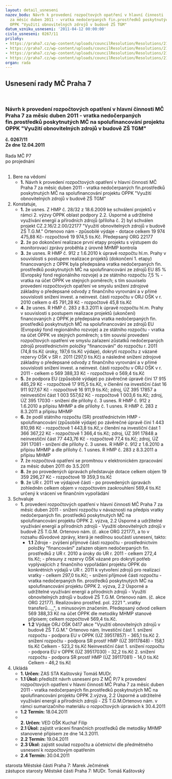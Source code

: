 ```yaml
---
layout: detail_usneseni
nazev_bodu: Návrh k provedení rozpočtových opatření v hlavní činnosti  MČ Praha 7
  za měsíc duben 2011 - vratka nedočerpaných fin.prostředků poskytnutých MČ na spolufinancování  projektu
  OPPK "Využití obnovitelných zdrojů v budově ZŠ TGM"
datum_vzniku_usneseni: '2011-04-12 00:00:00'
cislo_usneseni: 0267/11
prilohy:
- https://praha7.cz/wp-content/uploads/councilResolution/Resolutions/21758/19-11-usnerhmp912_10.pdf
- https://praha7.cz/wp-content/uploads/councilResolution/Resolutions/21758/19-11-usnesrhmp283_11.pdf
- https://praha7.cz/wp-content/uploads/councilResolution/Resolutions/21758/19-11-p%c5%99%c3%adloha_%c4%8d.1_k_usnesen%c3%ad_rady_hmp.pdf
- https://praha7.cz/wp-content/uploads/councilResolution/Resolutions/21758/19-11-p%c5%99%c3%adpismhmp140320110001.pdf
organ: rada
---
```

<div id="ucUsn_pList" class="usn">
	<span><h2>Usnesení rady MČ Praha 7 </h2>
<br></span><div class="standBody">
<span><h3>Návrh k provedení rozpočtových opatření v hlavní činnosti  MČ Praha 7 za měsíc duben 2011 - vratka nedočerpaných fin.prostředků poskytnutých MČ na spolufinancování  projektu OPPK "Využití obnovitelných zdrojů v budově ZŠ TGM"</h3></span><div class="center">
		<strong>č. 0267/11</strong><br>
	</div>
<div class="center">
		<strong>Ze dne 12.04.2011</strong><br><br>
	</div>Rada MČ P7<br> po projednání<br><br><ol>
<li>Bere na vědomí<ul><li>
<strong>1.</strong> Návrh k provedení rozpočtových opatření v hlavní činnosti  MČ Praha 7 za měsíc duben 2011 - vratka nedočerpaných fin.prostředků poskytnutých MČ na spolufinancování  projektu OPPK "Využití obnovitelných zdrojů v budově  ZŠ TGM"</li></ul>
</li>
<li>Konstatuje,<ul>
<li>
<strong>1.</strong> že usnes. Z HMP č. 28/32 z 18.6.2009 ke schválení projektů v rámci 2. výzvy OPPK oblast podpory 2.2. Úsporné a udržitelné využívání energií a přírodních zdrojů (příloha č. 2) byl schválen projekt CZ.2.16/2.2.00/22177 "Využití obnovitelných zdrojů v budově ZŠ T.G.M." Ortenovo nám - způsobilé výdaje - dotace celkem 19 974 475,88 Kč- rozpočtově 19 974,5 tis.Kč. Předepsaný  ORG 22177</li>
<li>
<strong>2.</strong> že po dokončení realizace první etapy projektu s výstupem do monitorovací zprávy proběhla z úrovně MHMP kontrola</li>
<li>
<strong>3.</strong> že usnes. R HMP č. 912 z 1.6.2010 k úpravě rozpočtu hl.m. Prahy v souvislosti s postupem realizace projektů (dokončení 1. etapy) financovaných z OPPK byla předepsána vratka nedočerpaných fin. prostředků poskytnutých MČ na spolufinancování ze zdrojů EU 85 % (Evropský fond regionálního rozvoje) a ze státního rozpočtu 7,5 % - vratka na účet OPPK ve stejných poměrech; s tím souviselo provedení rozpočtových opatření ve smyslu snížení zdrojové základny o předepsané odvody z finančního vyrovnání a v přímé souvislosti snížení invest. a neinvest. části rozpočtu v ORJ OŠK v r. 2010 celkem o 45 791,28 Kč - rozpočtově 45,8 tis.Kč</li>
<li>
<strong>4.</strong> že usnes. R HMP č. 283 z 8.3.2011 k úpravě rozpočtu hl.m. Prahy v souvislosti s postupem realizace projektů (ukončení) financovaných z OPPK je předepsána vratka nedočerpaných fin. prostředků poskytnutých MČ na spolufinancování ze zdrojů EU  (Evropský fond regionálního rozvoje) a ze státního rozpočtu - vratka na účet OPPK ve stejných poměrech; s tím souvisí provedení rozpočtových opatření ve smyslu zařazení zůstatků nedočerpaných zdrojů prostřednictvím položky "financování" do rozpočtu r. 2011 (74,8 tis.Kč úroky, 197,6 tis.Kč výdaje), dokrytí rozpočtu z vázané rezervy OŠK v SR r. 2011 (297,0 tis.Kč) a následné snížení zdrojové základny o předepsané odvody z finančního vyrovnání a v přímé souvislosti snížení invest. a neinvest. části rozpočtu v ORJ OŠK v r. 2011 - celkem o 569 388,33 Kč - rozpočtově o 569,4 tis.Kč</li>
<li>
<strong>5.</strong> že podpora EU (způsobilé výdaje) po závěrečné úpravě činí  17 915 485,29 Kč - rozpočtově 17 915,5 tis.Kč, v členění na                                                                             investiční část         16 911 927,67 Kč - rozpočtově 16 911,9 tis.Kč; zdroj, ÚZ  395 17857  a                                                                                                       neinvestiční část       1 003 557,62 Kč - rozpočtově   1 003,6 tis.Kč; zdroj, ÚZ 395 17030                                                                                                                                    - snížení dle přílohy č. 3 usnes. R HMP č. 912 z 1.6.2010 a přípisu MHMP a dle přílohy č. 1 usnes. R HMP č. 283 z 8.3.2011 a přípisu MHMP</li>
<li>
<strong>6.</strong> že podíl státního rozpočtu (SR) prostřednictvím HMP - spolufinancování  (způsobilé výdaje) po závěrečné úpravě činí 1 443 810,98 Kč  -   rozpočtově 1 443,8 tis.Kč,v členění na                                                                                          investiční část           1 366 367,22 Kč - rozpočtově 1 366,4 tis.Kč; zdroj, ÚZ 391 17848  a                                                                                                                    neinvestiční část            77 443,76 Kč - rozpočtově      77,4 tis.Kč;  zdroj, ÚZ 391 17081                                                                                                                                    - snížení dle přílohy č. 3 usnes. R HMP č. 912 z 1.6.2010 a přípisu MHMP a dle přílohy č. 1 usnes. R HMP č. 283 z 8.3.2011 a přípisu MHMP</li>
<li>
<strong>7.</strong> že rozpočtová opatření se promítnou v elektronickém zpracování za měsíc duben 2011 do 3.5.2011</li>
<li>
<strong>8.</strong> že po provedených úpravách představuje dotace celkem objem  19 359 296,27 Kč - rozpočtově 19 359,3 tis.Kč</li>
<li>
<strong>9.</strong> že UR r. 2011 ve výdajové části - po provedených úpravách zohledněn celkem objem v rozpočtovém zaokrouhlení 569,4 tis.Kč určený k vrácení ve finančním vypořádání         </li>
</ul>
</li>
<li>Schvaluje<ul><li>
<strong>1.</strong> provedení rozpočtových opatření v hlavní činnosti  MČ Praha 7 za měsíc duben 2011 - snížení  rozpočtu v návaznosti na předpis vratky nedočerpaných fin. prostředků poskytnutých MČ na spolufinancování  projektu OPPK 2. výzva, 2.2 Úsporné a udržitelné využívání energií a přírodních zdrojů - Využití obnovitelných zdrojů v budově ZŠ T.G.M. Ortenovo nám. (č. akce ORG 22177), a to v rozsahu důvodové zprávy, která je nedílnou součástí usnesení,  takto:<ul>
<li>
<strong>1.1</strong> Zdroje                                                                                                                          - zvýšení příjmové části rozpočtu - prostřednictvím položky "financování" zařazen objem nedočerpaných fin. prostředků z UR r. 2010 a úroky do UR r. 2011 - celkem 272,4 tis.Kč;                                                                                             - přesuny z rezervy OŠK vázané pro dokrytí potřeb vyplývajících z finančního vypořádání projektu OPPK do konkrétních výdajů v UR r. 2011 k vytvoření zdrojů pro realizaci vratky - celkem 297,0 tis.Kč;                                              - snížení příjmové části rozpočtu - vratka nedočerpaných fin. prostředků poskytnutých MČ na spolufinancování projektu OPPK 2. výzva, 2.2 Úsporné a udržitelné využívání energií a přírodních zdrojů - Využití obnovitelných zdrojů v budově ZŠ T.G.M. Ortenovo nám. (č. akce ORG 22177). Realizováno prostřed. pol. 2221 "..vratky transferů...,,", s minusovým značením. Předepsaný odvod celkem 569 388,33 Kč na účet OPPK dle metodiky MHMP stanové přípisem; celkem rozpočtově 569,4 tis.Kč.</li>
<li>
<strong>1.2</strong> Výdaje                                                                                                              ORJ OŠK 0417 akce  "Využití obnovitelných zdrojů v budově ZŠ T.G.M." Ortenovo nám.                                                                                                Investiční část                                                                                                                   1. snížení rozpočtu - podpora EU v OPPK (ÚZ 39517857)      - 365,1 tis.Kč 2. snížení rozpočtu - podpora SR prostř HMP (ÚZ 39117848) - 158,1 tis.Kč Celkem                                                                                        - 523,2 tis.Kč                    Neinvestiční část                                                                                                        1. snížení rozpočtu - podpora EU v  OPPK (ÚZ 39517030)       - 32,2 tis.Kč  2. snížení rozpočtu - podpora SR prostř HMP (ÚZ 39117081)   - 14,0 tis.Kč Celkem                                                                                          - 46,2 tis.Kč    </li>
</ul>
</li></ul>
</li>
<li>Ukládá<ul>
<li>
<strong>1. Určen: </strong>ZAS STA Kaštovský Tomáš MUDr.</li>
<li>
<strong>1.1 Úkol: </strong>předložit návrh usnesení pro Z MČ P/7 k provedení rozpočtových opatření v hlavní činnosti  MČ Praha 7 za měsíc duben 2011 - vratka nedočerpaných fin.prostředků poskytnutých MČ na spolufinancování  projektu OPPK 2.výzva, 2.2 Úsporné a udržitelné využívání energií a přírodních zdrojů - ZŠ T.G.M.Ortenovo nám. v rámci sumarizačního materiálu o rozpočtových úpravách k 30.4.2011</li>
<li>
<strong>1.2 Termín: </strong>18.04.2011</li>
<li>
<strong><br>2. Určen: </strong>VED OŠK Kuchař Filip</li>
<li>
<strong>2.1 Úkol: </strong>zajistit vrácení finančních prostředků dle metodiky MHMP stanovené přípisem ze dne 14.3.2011. </li>
<li>
<strong>2.2 Termín: </strong>19.04.2011</li>
<li>
<strong>2.3 Úkol: </strong>zajistit soulad rozpočtu a účetnictví dle předmětného usnesení k rozpočtovým opatřením </li>
<li>
<strong>2.4 Termín: </strong>30.04.2011</li>
</ul>
</li>
</ol>starosta Městské části Praha 7: Marek Ječmének<br>zástupce starosty Městské části Praha 7: MUDr. Tomáš Kaštovský 
</div>
</div>